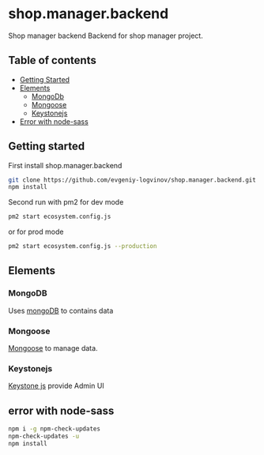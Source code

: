 # shop.manager.backend
Shop manager backend
Backend for shop manager project. 

## Table of contents

-   [Getting Started](#getting-started)
-   [Elements](#elements)
    -   [MongoDb](#mongodb)
    -   [Mongoose](#mongoose)
    -   [Keystonejs](#keystonejs)
-   [Error with node-sass](#error-with-node-sass)

## Getting started
First install shop.manager.backend

```sh
git clone https://github.com/evgeniy-logvinov/shop.manager.backend.git
npm install
```
Second run with pm2 for dev mode

```sh
pm2 start ecosystem.config.js
```

or for prod mode

```sh
pm2 start ecosystem.config.js --production
```

## Elements

### MongoDB
Uses [mongoDB](https://docs.mongodb.com/) to contains data

### Mongoose
[Mongoose](https://mongoosejs.com/) to manage data. 

### Keystonejs
[Keystone js](http://keystonejs.com/) provide Admin UI


## error with node-sass
```sh
npm i -g npm-check-updates
npm-check-updates -u
npm install
```